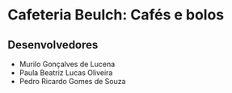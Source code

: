 # Cafeteria Beulch: Cafés e bolos

## Desenvolvedores

- Murilo Gonçalves de Lucena
- Paula Beatriz Lucas Oliveira
- Pedro Ricardo Gomes de Souza
